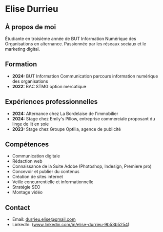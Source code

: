 # Elise Durrieu

## À propos de moi
Étudiante en troisième année de BUT Information Numérique des Organisations en alternance. Passionnée par les réseaux sociaux et le marketing digital. 

## Formation
- **2024:** BUT Information Communication parcours information numérique des organisations
- **2022:** BAC STMG option mercatique

## Expériences professionnelles
- **2024:** Alternance chez La Bordelaise de l'immobilier 
- **2024:** Stage chez Emily's Pillow, entreprise commerciale proposant du linge de lit en soie
- **2023:** Stage chez Groupe Optilia, agence de publicité

## Compétences
- Communication digitale
- Rédaction web
- Connaissance de la Suite Adobe (Photoshop, Indesign, Premiere pro)
- Concevoir et publier du contenus 
- Création de sites internet
- Veille concurrentielle et informationnelle
- Stratégie SEO
- Montage vidéo

## Contact
- Email: durrieu.elise@gmail.com
- LinkedIn: (www.linkedin.com/in/elise-durrieu-9b53b5254)
